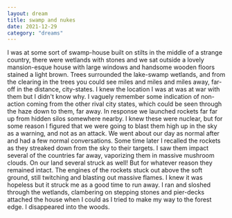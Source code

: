 ```yaml
---
layout: dream
title: swamp and nukes
date: 2021-12-29
category: "dreams"
---
```


I was at some sort of swamp-house built on stilts in the middle of a strange country, there were wetlands with stones and we sat outside a lovely mansion-esque house with large windows and handsome wooden floors stained a light brown. Trees surrounded the lake-swamp wetlands, and
from the clearing in the trees you could see miles and miles and miles away, far-off in the distance, city-states. I knew the location I was at was at war with them but I didn't know why. I vaguely remember some indication of non-action coming from the other rival city states, which could be seen through the haze down to them, far away. In response we launched rockets far far up from hidden silos somewhere nearby. I knew these were nuclear, but for some reason I figured that we were going to blast them high up in the sky as a warning, and not as an attack. We went about our day as normal after and had a few normal conversations.
Some time later I recalled the rockets as they streaked down from the sky to their targets. I saw them impact several of the countries far away, vaporizing them in massive mushroom clouds. On our land several struck as well! But for whatever reason they remained intact. The engines of the rockets stuck out above the soft ground, still twitching and blasting out massive flames. I knew it was hopeless but it struck me as a good time to run away. I ran and sloshed through the wetlands, clambering on stepping stones and pier-decks attached the house when I could as I tried to make my way to the forest edge. I disappeared into the woods.